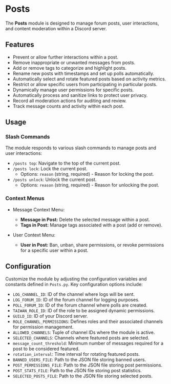 # Posts

The **Posts** module is designed to manage forum posts, user interactions, and content moderation within a Discord server.

## Features

- Prevent or allow further interactions within a post.
- Remove inappropriate or unwanted messages from posts.
- Add or remove tags to categorize and highlight posts.
- Rename new posts with timestamps and set up polls automatically.
- Automatically select and rotate featured posts based on activity metrics.
- Restrict or allow specific users from participating in particular posts.
- Dynamically manage user permissions for specific posts.
- Automatically process and sanitize links to protect user privacy.
- Record all moderation actions for auditing and review.
- Track message counts and activity within each post.

## Usage

### Slash Commands

The module responds to various slash commands to manage posts and user interactions:

- `/posts top`: Navigate to the top of the current post.
- `/posts lock`: Lock the current post.
  - Options: `reason` (string, required) - Reason for locking the post.
- `/posts unlock`: Unlock the current post.
  - Options: `reason` (string, required) - Reason for unlocking the post.

### Context Menus

- Message Context Menu:
  - **Message in Post:** Delete the selected message within a post.
  - **Tags in Post:** Manage tags associated with a post (add or remove).

- User Context Menu:
  - **User in Post:** Ban, unban, share permissions, or revoke permissions for a specific user within a post.

## Configuration

Customize the module by adjusting the configuration variables and constants defined in `Posts.py`. Key configuration options include:

- `LOG_CHANNEL_ID`: ID of the channel where logs will be sent.
- `LOG_FORUM_ID`: ID of the forum channel for logging purposes.
- `POLL_FORUM_ID`: ID of the forum channel where polls are created.
- `TAIWAN_ROLE_ID`: ID of the role to be assigned dynamic permissions.
- `GUILD_ID`: ID of your Discord server.
- `ROLE_CHANNEL_PERMISSIONS`: Defines roles and their associated channels for permission management.
- `ALLOWED_CHANNELS`: Tuple of channel IDs where the module is active.
- `SELECTED_CHANNELS`: Channels where featured posts are selected.
- `message_count_threshold`: Minimum number of messages required for a post to be considered featured.
- `rotation_interval`: Time interval for rotating featured posts.
- `BANNED_USERS_FILE`: Path to the JSON file storing banned users.
- `POST_PERMISSIONS_FILE`: Path to the JSON file storing post permissions.
- `POST_STATS_FILE`: Path to the JSON file storing post statistics.
- `SELECTED_POSTS_FILE`: Path to the JSON file storing selected posts.
